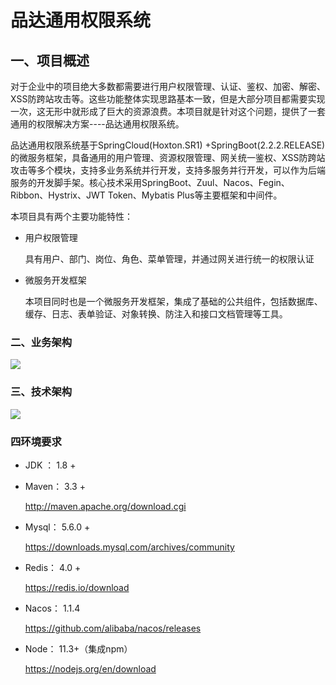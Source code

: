 # 品达通用权限系统

## 一、项目概述

对于企业中的项目绝大多数都需要进行用户权限管理、认证、鉴权、加密、解密、XSS防跨站攻击等。这些功能整体实现思路基本一致，但是大部分项目都需要实现一次，这无形中就形成了巨大的资源浪费。本项目就是针对这个问题，提供了一套通用的权限解决方案----品达通用权限系统。

品达通用权限系统基于SpringCloud(Hoxton.SR1)  +SpringBoot(2.2.2.RELEASE) 的微服务框架，具备通用的用户管理、资源权限管理、网关统一鉴权、XSS防跨站攻击等多个模块，支持多业务系统并行开发，支持多服务并行开发，可以作为后端服务的开发脚手架。核心技术采用SpringBoot、Zuul、Nacos、Fegin、Ribbon、Hystrix、JWT Token、Mybatis Plus等主要框架和中间件。

本项目具有两个主要功能特性：

- 用户权限管理

  具有用户、部门、岗位、角色、菜单管理，并通过网关进行统一的权限认证

- 微服务开发框架

  本项目同时也是一个微服务开发框架，集成了基础的公共组件，包括数据库、缓存、日志、表单验证、对象转换、防注入和接口文档管理等工具。

### 二、业务架构

![](Doc/1581494294533.png)

### 三、技术架构

![](Doc/1581494316483.png)

### 四环境要求

- JDK ： 1.8 +

- Maven： 3.3 +

  http://maven.apache.org/download.cgi


- Mysql： 5.6.0 +

  https://downloads.mysql.com/archives/community

- Redis： 4.0 +

  https://redis.io/download

- Nacos： 1.1.4

  https://github.com/alibaba/nacos/releases

- Node： 11.3+（集成npm）

  https://nodejs.org/en/download